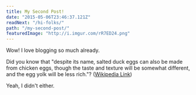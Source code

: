 ```yaml
---
title: My Second Post!
date: "2015-05-06T23:46:37.121Z"
readNext: "/hi-folks/"
path: "/my-second-post/"
featuredImage: "http://i.imgur.com/rR7ED24.png"
---
```


Wow! I love blogging so much already.

<!--more-->

Did you know that "despite its name, salted duck eggs can also be made from chicken eggs, though the taste and texture will be somewhat different, and the egg yolk will be less rich."? ([Wikipedia Link](http://en.wikipedia.org/wiki/Salted_duck_egg))

Yeah, I didn't either.
